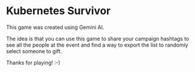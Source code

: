 # Kubernetes Survivor

This game was created using Gemini AI.

The idea is that you can use this game to share your campaign hashtags to see all the people at the event and find a way to export the list to randomly select someone to gift.

Thanks for playing!
:-)
